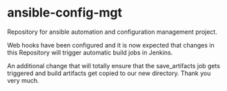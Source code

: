 # ansible-config-mgt
Repository for ansible automation and configuration management project.

Web hooks have been configured and it is now expected that changes in this Repository will trigger automatic build jobs in Jenkins.


An additional change that will totally ensure that the save_artifacts job gets triggered and build artifacts get copied to our new directory. Thank you very much.
